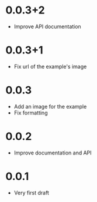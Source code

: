 # 0.0.3+2

* Improve API documentation

# 0.0.3+1

* Fix url of the example's image

# 0.0.3

* Add an image for the example
* Fix formatting

# 0.0.2

* Improve documentation and API

# 0.0.1

* Very first draft
